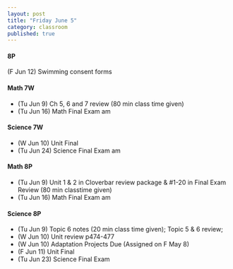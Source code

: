 ```yaml
---
layout: post
title: "Friday June 5"
category: classroom
published: true
---
```

#### 8P
(F Jun 12) Swimming consent forms 

#### Math 7W
* (Tu Jun 9) Ch 5, 6 and 7 review (80 min class time given)
* (Tu Jun 16) Math Final Exam am

#### Science 7W
* (W Jun 10) Unit Final
* (Tu Jun 24) Science Final Exam am

#### Math 8P
* (Tu Jun 9) Unit 1 & 2 in Cloverbar review package & #1-20 in Final Exam Review (80 min classtime given) 
* (Tu Jun 16) Math Final Exam am

#### Science 8P
* (Tu Jun 9) Topic 6 notes (20 min class time given); Topic 5 & 6 review; 
* (W Jun 10) Unit review p474-477
* (W Jun 10) Adaptation Projects Due (Assigned on F May 8)
* (F Jun 11) Unit Final
* (Tu Jun 23) Science Final Exam
